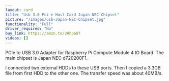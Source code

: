 ```yaml
---
layout: card
title: "Usb 3.0 Pci-e Host Card Japan NEC Chipset"
picture: "/images/usb-Japan-NEC-Chipset.jpg"
functionality: "Full"
driver_required: "No"
buy_link: https://amzn.to/3HhpaU7
videos: []
---
```

PCIe to USB 3.0 Adapter for Raspberry Pi Compute Module 4 IO Board. The main chipset is Japan NEC d720200F1.

I connected two external HDDs to these USB ports. Then I copied a 3.3GB file from first HDD to the other one. The transfer speed was about 40MB/s.
